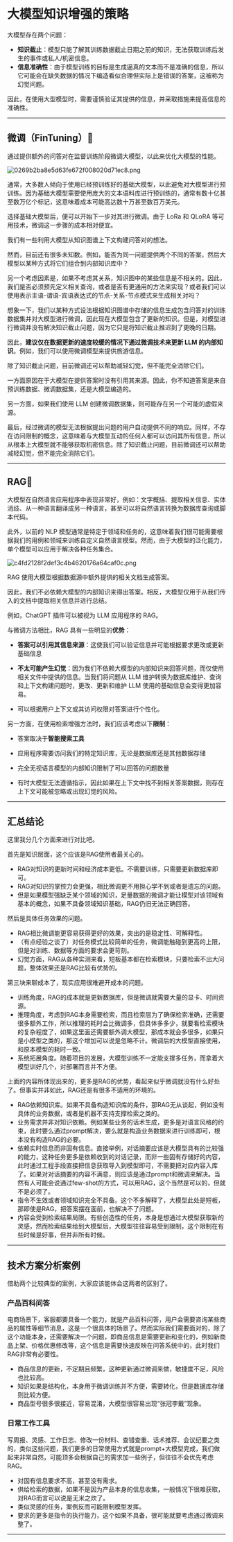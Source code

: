 # 大模型知识增强的策略

大模型存在两个问题：

* **知识截止**：模型只能了解其训练数据截止日期之前的知识，无法获取训练后发生的事件或私人/机密信息。
* **信息准确性**：由于模型训练的目标是生成逼真的文本而不是准确的信息，所以它可能会在缺失数据的情况下编造看似合理但实际上是错误的答案，这被称为幻觉问题。

因此，在使用大型模型时，需要谨慎验证其提供的信息，并采取措施来提高信息的准确性。

---

## 微调（FinTuning）🐫

通过提供额外的问答对在监督训练阶段微调大模型，以此来优化大模型的性能。

![0269b2ba8e5d63fe672f008020d71ec8.png](./大模型知识增强的策略/0269b2ba8e5d63fe672f008020d71ec8.png)

通常，大多数人倾向于使用已经预训练好的基础大模型，以此避免对大模型进行预训练。因为基础大模型需要使用庞大的文本语料库进行预训练的，通常有数十亿甚至数万亿个标记，这意味着成本可能高达数十万甚至数百万美元。



选择基础大模型后，便可以开始下一步对其进行微调。由于 LoRa 和 QLoRA 等可用技术，微调这一步骤的成本相对便宜。



我们有一些利用大模型从知识图谱上下文构建问答对的想法。



然而，目前还有很多未知数。例如，能否为同一问题提供两个不同的答案，然后大模型以某种方式将它们组合到内部知识库中？



另一个考虑因素是，如果不考虑其关系，知识图中的某些信息是不相关的。因此，我们是否必须预先定义相关查询，或者是否有更通用的方法来实现？或者我们可以使用表示主语-谓语-宾语表达式的节点-关系-节点模式来生成相关对吗？



想象一下，我们以某种方式设法根据知识图谱中存储的信息生成包含问答对的训练数据集并对大模型进行微调，因此现在大模型包含了更新的知识。但是，对模型进行微调并没有解决知识截止问题，因为它只是将知识截止推迟到了更晚的日期。



因此，**建议仅在数据更新的速度较缓的情况下通过微调技术来更新 LLM 的内部知识**。例如，我们可以使用微调模型来提供旅游信息。



除了知识截止问题，目前微调还可以帮助减轻幻觉，但不能完全消除它们。



一方面原因在于大模型在提供答案时没有引用其来源。因此，你不知道答案是来自预训练数据、微调数据集，还是大模型编造的。



另一方面，如果我们使用 LLM 创建微调数据集，则可能存在另一个可能的虚假来源。



最后，经过微调的模型无法根据提出问题的用户自动提供不同的响应。同样，不存在访问限制的概念，这意味着与大模型互动的任何人都可以访问其所有信息，所以从根本上大模型就不能够获取机密信息。除了知识截止问题，目前微调还可以帮助减轻幻觉，但不能完全消除它们。




---
## RAG🐫

大模型在自然语言应用程序中表现非常好，例如：文字概括、提取相关信息、实体消歧、从一种语言翻译成另一种语言，甚至可以将自然语言转换为数据库查询或脚本代码。



此外，以前的 NLP 模型通常是特定于领域和任务的，这意味着我们很可能需要根据我们的用例和领域来训练自定义自然语言模型。然而，由于大模型的泛化能力，单个模型可以应用于解决各种任务集合。

![c4fd2128f2def3c4b4620176a64caf0c.png](./大模型知识增强的策略/c4fd2128f2def3c4b4620176a64caf0c.png)

RAG 使用大模型根据数据源中额外提供的相关文档生成答案。



因此，我们不必依赖大模型的内部知识来得出答案。相反，大模型仅用于从我们传入的文档中提取相关信息并进行总结。



例如，ChatGPT 插件可以被视为 LLM 应用程序的 RAG。



与微调方法相比，RAG 具有一些明显的**优势**：

* **答案可以引用其信息来源**：这使我们可以验证信息并可能根据要求更改或更新基础信息

* **不太可能产生幻觉**：因为我们不依赖大模型的内部知识来回答问题，而仅使用相关文件中提供的信息。当我们将问题从 LLM 维护转换为数据库维护、查询和上下文构建问题时，更改、更新和维护 LLM 使用的基础信息会变得更加容易。

* 可以根据用户上下文或其访问权限对答案进行个性化。

另一方面，在使用检索增强方法时，我们应该考虑以下**限制**：

* 答案取决于**智能搜索工具**

* 应用程序需要访问我们的特定知识库，无论是数据库还是其他数据存储

* 完全无视语言模型的内部知识限制了可以回答的问题数量

* 有时大模型无法遵循指示，因此如果在上下文中找不到相关答案数据，则存在上下文可能被忽略或出现幻觉的风险。

---

## **汇总结论**

这里我分几个方面来进行对比吧。

首先是知识层面，这个应该是RAG使用者最关心的。

- RAG对知识的更新时间和经济成本更低。不需要训练，只需要更新数据库即可。
- RAG对知识的掌控力会更强，相比微调更不用担心学不到或者是遗忘的问题。
- 但是如果模型强缺乏某个领域的知识，足量数据的微调才能让模型对该领域有基本的概念，如果不具备领域知识基础，RAG仍旧无法正确回答。

然后是具体任务效果的问题。

- RAG相比微调能更容易获得更好的效果，突出的是稳定性、可解释性。
- （有点经验之谈了）对任务模式比较简单的任务，微调能触碰到更高的上限，但是对训练、数据等方面的要求会更苛刻。
- 幻觉方面，RAG从各种实测来看，短板基本都在检索模块，只要检索不出大问题，整体效果还是RAG比较有优势的。

第三块来聊成本了，现实应用很难避开成本的问题。

- 训练角度，RAG的成本就是更新数据库，但是微调就需要大量的显卡、时间资源。
- 推理角度，考虑到RAG本身需要检索，而且检索层为了确保检索准确，还需要很多额外工作，所以推理的耗时会比微调多，但具体多多少，就要看检索模块的复杂程度了，如果这里面还需要额外调大模型，那成本就会多很多，如果只是小模型之类的，那这个增加可以说是忽略不计。微调后的大模型直接使用，和原本模型的耗时一致。
- 系统拓展角度。随着项目的发展，大模型训练不一定能支撑多任务，而拿着大模型训好几个，对部署而言并不方便。

上面的内容所体现出来的，更多是RAG的优势，看起来似乎微调就没有什么好处了。但事实并非如此，RAG还是有很多不适用的环境的。

- RAG依赖知识库。如果不具备构造知识库的条件，那RAG无从谈起，例如没有具体的业务数据，或者是机器不支持支撑检索之类的。
- 业务需求并非对知识依赖。例如某些业务的话术生成，更多是对语言风格的约束，此时要么通过prompt解决，要么就是构造业务数据来进行训练即可，根本没有构造RAG的必要。
- 依赖实时信息而非固有信息。直接举例，对话摘要应该是大模型具有的比较强的能力，这种任务更多是依赖收到的对话记录，而非一些固有存储好的内容，此时通过工程手段直接把信息获取导入到模型即可，不需要把对应内容入库了。如果对对话摘要的内容不满意，则应该是通过prompt和微调来解决。当然有人可能会说通过few-shot的方式，可以用RAG，这个当然是可以的，但就不是必须了。
- 指令不生效或者领域知识完全不具备。这个不多解释了，大模型此处是短板，那即使是RAG，把答案摆在面前，也解决不了问题。
- 内容会受到检索结果局限。有些创造性的任务，本身是想通过大模型获取新的灵感，然而检索结果给到大模型后，大模型往往容易受到限制，这个限制在有些时候是好事，但并非所有时候。

---

## **技术方案分析案例**

借助两个比较典型的案例，大家应该能体会这两者的区别了。

### **产品百科问答**

电商场景下，客服都要具备一个能力，就是产品百科问答，用户会需要咨询某些商品的属性等细节消息，这是一个很具体的场景了。然而实际我们需要面对的，除了这个功能本身，还需要解决一个问题，即商品信息是需要更新和变化的，例如新商品上架、价格优惠修改等，这个信息是需要快速反映在问答系统中的，此时我们RAG非常有必要性。

- 商品信息的更新，不定期且频繁，这种更新通过微调来做，敏捷度不足，风险也比较高。
- 知识如果是结构化，本身用于微调训练并不方便，需要转化，但是数据库存储则比较方便。
- 商品型号很多很接近，容易混淆，大模型很容易出现“张冠李戴”现象。

### **日常工作工具**

写周报、灵感、工作日志、修改一份材料、查错查重、话术推荐、会议纪要之类的，类似这些问题，我们更多的日常使用方式就是prompt+大模型完成，我们做起来非常自然，可能顶多会根据自己的需求加一些例子，但往往不会优先考虑RAG。

- 对固有信息要求不高，甚至没有需求。
- 供给检索的数据，如果不是因为产品本身的信息收集，一般情况下很难获取，对RAG而言可以说是无米之炊了。
- 类似灵感的任务，案例反而可能限制模型发挥。
- 要求的更多是指令的执行能力，这个如果不具备，很可能就要考虑通过微调来整了。

---
